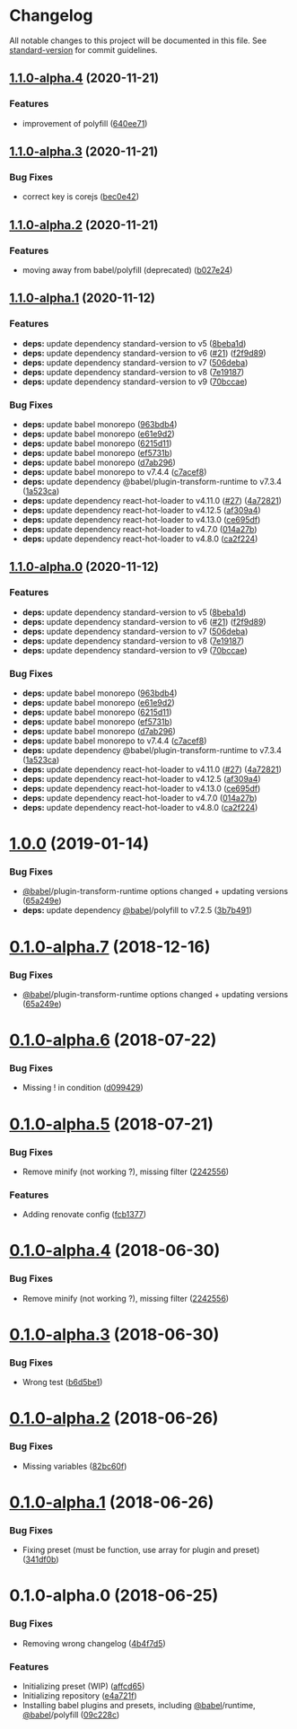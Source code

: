 # Changelog

All notable changes to this project will be documented in this file. See [standard-version](https://github.com/conventional-changelog/standard-version) for commit guidelines.

## [1.1.0-alpha.4](https://github.com/thc-tools/babel-preset-react/compare/v1.1.0-alpha.3...v1.1.0-alpha.4) (2020-11-21)


### Features

* improvement of polyfill ([640ee71](https://github.com/thc-tools/babel-preset-react/commit/640ee71a95c7211c7f9371d70d3d2f6bb013e8f0))

## [1.1.0-alpha.3](https://github.com/thc-tools/babel-preset-react/compare/v1.1.0-alpha.2...v1.1.0-alpha.3) (2020-11-21)


### Bug Fixes

* correct key is corejs ([bec0e42](https://github.com/thc-tools/babel-preset-react/commit/bec0e4292688b3d76195119d8b31d118b311eedf))

## [1.1.0-alpha.2](https://github.com/thc-tools/babel-preset-react/compare/v1.1.0-alpha.1...v1.1.0-alpha.2) (2020-11-21)


### Features

* moving away from babel/polyfill (deprecated) ([b027e24](https://github.com/thc-tools/babel-preset-react/commit/b027e24dcb57710171f9a46af01a2aa772d2a77a))

## [1.1.0-alpha.1](https://github.com/thc-tools/babel-preset-react/compare/v1.0.0...v1.1.0-alpha.1) (2020-11-12)


### Features

* **deps:** update dependency standard-version to v5 ([8beba1d](https://github.com/thc-tools/babel-preset-react/commit/8beba1d3474b27f8715efc8381438235d4ff17bc))
* **deps:** update dependency standard-version to v6 ([#21](https://github.com/thc-tools/babel-preset-react/issues/21)) ([f2f9d89](https://github.com/thc-tools/babel-preset-react/commit/f2f9d896afba9ed4b2cc7fe6d788b45525805fee))
* **deps:** update dependency standard-version to v7 ([506deba](https://github.com/thc-tools/babel-preset-react/commit/506deba4bd72e4460000f84634d42aa6b25b214a))
* **deps:** update dependency standard-version to v8 ([7e19187](https://github.com/thc-tools/babel-preset-react/commit/7e19187ece4d905e8839a381e0f329692d8f9787))
* **deps:** update dependency standard-version to v9 ([70bccae](https://github.com/thc-tools/babel-preset-react/commit/70bccaee6ec5798f3425edc270ce6613958f9b0a))


### Bug Fixes

* **deps:** update babel monorepo ([963bdb4](https://github.com/thc-tools/babel-preset-react/commit/963bdb4e7c6ccf5ed4dfcf656556dbb32184f57b))
* **deps:** update babel monorepo ([e61e9d2](https://github.com/thc-tools/babel-preset-react/commit/e61e9d2914c9b0ad3ea39b2be272bca3453fc6d5))
* **deps:** update babel monorepo ([6215d11](https://github.com/thc-tools/babel-preset-react/commit/6215d11b25a64655660666a03f14ecb9eaf09000))
* **deps:** update babel monorepo ([ef5731b](https://github.com/thc-tools/babel-preset-react/commit/ef5731bdeb29894a855cf09ca7d23e250a9c6035))
* **deps:** update babel monorepo ([d7ab296](https://github.com/thc-tools/babel-preset-react/commit/d7ab296c17ba7b753525758c899e09356d4f1c8a))
* **deps:** update babel monorepo to v7.4.4 ([c7acef8](https://github.com/thc-tools/babel-preset-react/commit/c7acef8931fe92b6f77e34cb181f6f947d3fd28b))
* **deps:** update dependency @babel/plugin-transform-runtime to v7.3.4 ([1a523ca](https://github.com/thc-tools/babel-preset-react/commit/1a523cadb8ad11ff68beaf4ef8d245094ba6ea26))
* **deps:** update dependency react-hot-loader to v4.11.0 ([#27](https://github.com/thc-tools/babel-preset-react/issues/27)) ([4a72821](https://github.com/thc-tools/babel-preset-react/commit/4a7282161ed55a155b894180dc7e8955a2cd17f2))
* **deps:** update dependency react-hot-loader to v4.12.5 ([af309a4](https://github.com/thc-tools/babel-preset-react/commit/af309a4595d3287930877dc8bf6f7fe6d6651e0c))
* **deps:** update dependency react-hot-loader to v4.13.0 ([ce695df](https://github.com/thc-tools/babel-preset-react/commit/ce695df294b5395785a583542548b3aeef86eaf9))
* **deps:** update dependency react-hot-loader to v4.7.0 ([014a27b](https://github.com/thc-tools/babel-preset-react/commit/014a27b90643ac5469d7f277de44156b1b3af9b9))
* **deps:** update dependency react-hot-loader to v4.8.0 ([ca2f224](https://github.com/thc-tools/babel-preset-react/commit/ca2f224c13888ed1ac7ed41a3f73bc1e749c769e))

## [1.1.0-alpha.0](https://github.com/thc-tools/babel-preset-react/compare/v1.0.0...v1.1.0-alpha.0) (2020-11-12)


### Features

* **deps:** update dependency standard-version to v5 ([8beba1d](https://github.com/thc-tools/babel-preset-react/commit/8beba1d3474b27f8715efc8381438235d4ff17bc))
* **deps:** update dependency standard-version to v6 ([#21](https://github.com/thc-tools/babel-preset-react/issues/21)) ([f2f9d89](https://github.com/thc-tools/babel-preset-react/commit/f2f9d896afba9ed4b2cc7fe6d788b45525805fee))
* **deps:** update dependency standard-version to v7 ([506deba](https://github.com/thc-tools/babel-preset-react/commit/506deba4bd72e4460000f84634d42aa6b25b214a))
* **deps:** update dependency standard-version to v8 ([7e19187](https://github.com/thc-tools/babel-preset-react/commit/7e19187ece4d905e8839a381e0f329692d8f9787))
* **deps:** update dependency standard-version to v9 ([70bccae](https://github.com/thc-tools/babel-preset-react/commit/70bccaee6ec5798f3425edc270ce6613958f9b0a))


### Bug Fixes

* **deps:** update babel monorepo ([963bdb4](https://github.com/thc-tools/babel-preset-react/commit/963bdb4e7c6ccf5ed4dfcf656556dbb32184f57b))
* **deps:** update babel monorepo ([e61e9d2](https://github.com/thc-tools/babel-preset-react/commit/e61e9d2914c9b0ad3ea39b2be272bca3453fc6d5))
* **deps:** update babel monorepo ([6215d11](https://github.com/thc-tools/babel-preset-react/commit/6215d11b25a64655660666a03f14ecb9eaf09000))
* **deps:** update babel monorepo ([ef5731b](https://github.com/thc-tools/babel-preset-react/commit/ef5731bdeb29894a855cf09ca7d23e250a9c6035))
* **deps:** update babel monorepo ([d7ab296](https://github.com/thc-tools/babel-preset-react/commit/d7ab296c17ba7b753525758c899e09356d4f1c8a))
* **deps:** update babel monorepo to v7.4.4 ([c7acef8](https://github.com/thc-tools/babel-preset-react/commit/c7acef8931fe92b6f77e34cb181f6f947d3fd28b))
* **deps:** update dependency @babel/plugin-transform-runtime to v7.3.4 ([1a523ca](https://github.com/thc-tools/babel-preset-react/commit/1a523cadb8ad11ff68beaf4ef8d245094ba6ea26))
* **deps:** update dependency react-hot-loader to v4.11.0 ([#27](https://github.com/thc-tools/babel-preset-react/issues/27)) ([4a72821](https://github.com/thc-tools/babel-preset-react/commit/4a7282161ed55a155b894180dc7e8955a2cd17f2))
* **deps:** update dependency react-hot-loader to v4.12.5 ([af309a4](https://github.com/thc-tools/babel-preset-react/commit/af309a4595d3287930877dc8bf6f7fe6d6651e0c))
* **deps:** update dependency react-hot-loader to v4.13.0 ([ce695df](https://github.com/thc-tools/babel-preset-react/commit/ce695df294b5395785a583542548b3aeef86eaf9))
* **deps:** update dependency react-hot-loader to v4.7.0 ([014a27b](https://github.com/thc-tools/babel-preset-react/commit/014a27b90643ac5469d7f277de44156b1b3af9b9))
* **deps:** update dependency react-hot-loader to v4.8.0 ([ca2f224](https://github.com/thc-tools/babel-preset-react/commit/ca2f224c13888ed1ac7ed41a3f73bc1e749c769e))

<a name="1.0.0"></a>
# [1.0.0](https://github.com/thc-tools/babel-preset-react/compare/v0.1.0-alpha.7...v1.0.0) (2019-01-14)


### Bug Fixes

* [@babel](https://github.com/babel)/plugin-transform-runtime options changed + updating versions ([65a249e](https://github.com/thc-tools/babel-preset-react/commit/65a249e))
* **deps:** update dependency [@babel](https://github.com/babel)/polyfill to v7.2.5 ([3b7b491](https://github.com/thc-tools/babel-preset-react/commit/3b7b491))



<a name="0.1.0-alpha.7"></a>
# [0.1.0-alpha.7](https://github.com/thc-tools/babel-preset-react/compare/v0.1.0-alpha.6...v0.1.0-alpha.7) (2018-12-16)


### Bug Fixes

* [@babel](https://github.com/babel)/plugin-transform-runtime options changed + updating versions ([65a249e](https://github.com/thc-tools/babel-preset-react/commit/65a249e))



<a name="0.1.0-alpha.6"></a>
# [0.1.0-alpha.6](https://github.com/thc-tools/babel-preset-react/compare/v0.1.0-alpha.5...v0.1.0-alpha.6) (2018-07-22)


### Bug Fixes

* Missing ! in condition ([d099429](https://github.com/thc-tools/babel-preset-react/commit/d099429))



<a name="0.1.0-alpha.5"></a>
# [0.1.0-alpha.5](https://github.com/thc-tools/babel-preset-react/compare/v0.1.0-alpha.4...v0.1.0-alpha.5) (2018-07-21)


### Bug Fixes

* Remove minify (not working ?), missing filter ([2242556](https://github.com/thc-tools/babel-preset-react/commit/2242556))


### Features

* Adding renovate config ([fcb1377](https://github.com/thc-tools/babel-preset-react/commit/fcb1377))



<a name="0.1.0-alpha.4"></a>
# [0.1.0-alpha.4](https://github.com/thc-tools/babel-preset-react/compare/v0.1.0-alpha.3...v0.1.0-alpha.4) (2018-06-30)


### Bug Fixes

* Remove minify (not working ?), missing filter ([2242556](https://github.com/thc-tools/babel-preset-react/commit/2242556))



<a name="0.1.0-alpha.3"></a>
# [0.1.0-alpha.3](https://github.com/thc-tools/babel-preset-react/compare/v0.1.0-alpha.2...v0.1.0-alpha.3) (2018-06-30)


### Bug Fixes

* Wrong test ([b6d5be1](https://github.com/thc-tools/babel-preset-react/commit/b6d5be1))



<a name="0.1.0-alpha.2"></a>
# [0.1.0-alpha.2](https://github.com/thc-tools/babel-preset-react/compare/v0.1.0-alpha.1...v0.1.0-alpha.2) (2018-06-26)


### Bug Fixes

* Missing variables ([82bc60f](https://github.com/thc-tools/babel-preset-react/commit/82bc60f))



<a name="0.1.0-alpha.1"></a>
# [0.1.0-alpha.1](https://github.com/thc-tools/babel-preset-react/compare/v0.1.0-alpha.0...v0.1.0-alpha.1) (2018-06-26)


### Bug Fixes

* Fixing preset (must be function, use array for plugin and preset) ([341df0b](https://github.com/thc-tools/babel-preset-react/commit/341df0b))



<a name="0.1.0-alpha.0"></a>
# 0.1.0-alpha.0 (2018-06-25)


### Bug Fixes

* Removing wrong changelog ([4b4f7d5](https://github.com/thc-tools/babel-preset-react/commit/4b4f7d5))


### Features

* Initializing preset (WIP) ([affcd65](https://github.com/thc-tools/babel-preset-react/commit/affcd65))
* Initializing repository ([e4a721f](https://github.com/thc-tools/babel-preset-react/commit/e4a721f))
* Installing babel plugins and presets, including [@babel](https://github.com/babel)/runtime, [@babel](https://github.com/babel)/polyfill ([09c228c](https://github.com/thc-tools/babel-preset-react/commit/09c228c))
